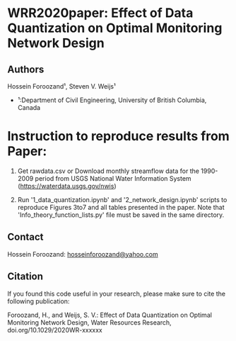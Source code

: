 # WRR2020paper: Effect of Data Quantization on Optimal Monitoring Network Design

## Authors
Hossein Foroozand¹, Steven V. Weijs¹

- ¹:Department of Civil Engineering, University of British Columbia, Canada

# Instruction to reproduce results from Paper:

1) Get rawdata.csv or Download monthly streamflow data for the 1990-2009 period  from USGS National Water Information System (https://waterdata.usgs.gov/nwis)

2) Run '1_data_quantization.ipynb' and '2_network_design.ipynb' scripts to reproduce Figures 3to7 and all tables presented in the paper. Note that 'Info_theory_function_lists.py' file must be saved in the same directory.

## Contact
Hossein Foroozand: hosseinforoozand@yahoo.com

## Citation

If you found this code useful in your research, please make sure to cite the following publication:

Foroozand, H., and Weijs, S. V.: Effect of Data Quantization on Optimal Monitoring Network Design, Water Resources Research, doi.org/10.1029/2020WR-xxxxxx